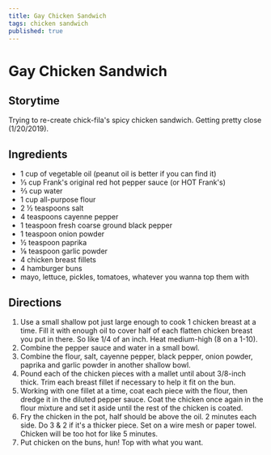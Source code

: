 ```yaml
---
title: Gay Chicken Sandwich
tags: chicken sandwich
published: true
---
```


# Gay Chicken Sandwich

## Storytime
Trying to re-create chick-fila's spicy chicken sandwich. Getting pretty close (1/20/2019).

## Ingredients
- 1 cup of vegetable oil (peanut oil is better if you can find it)
- ⅓ cup Frank's original red hot pepper sauce (or HOT Frank's)
- ⅔ cup water
- 1 cup all-purpose flour
- 2 ½ teaspoons salt
- 4 teaspoons cayenne pepper
- 1 teaspoon fresh coarse ground black pepper
- 1 teaspoon onion powder
- ½ teaspoon paprika
- ⅛ teaspoon garlic powder
- 4 chicken breast fillets
- 4 hamburger buns
- mayo, lettuce, pickles, tomatoes, whatever you wanna top them with


## Directions
1. Use a small shallow pot just large enough to cook 1 chicken breast at a time. Fill it with enough oil to cover half of each flatten chicken breast you put in there. So like 1/4 of an inch. Heat medium-high (8 on a 1-10).
2. Combine the pepper sauce and water in a small bowl.
3. Combine the flour, salt, cayenne pepper, black pepper, onion powder, paprika and garlic powder in another shallow bowl.
4. Pound each of the chicken pieces with a mallet until about 3/8-inch thick. Trim each breast fillet if necessary to help it fit on the bun.
5. Working with one fillet at a time, coat each piece with the flour, then dredge it in the diluted pepper sauce. Coat the chicken once again in the flour mixture and set it aside until the rest of the chicken is coated.
6. Fry the chicken in the pot, half should be above the oil. 2 minutes each side. Do 3 & 2 if it's a thicker piece. Set on a wire mesh or paper towel. Chicken will be too hot for like 5 minutes.
7. Put chicken on the buns, hun! Top with what you want.
